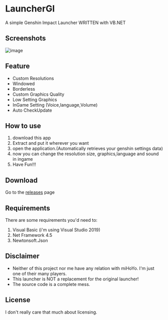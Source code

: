 # LauncherGI
A simple Genshin Impact Launcher WRITTEN with VB.NET

## Screenshots
![image]()

## Feature
- Custom Resolutions
- Windowed
- Borderless
- Custom Graphics Quality
- Low Setting Graphics 
- InGame Setting (Voice,language,Volume)
- Auto CheckUpdate

## How to use
1. download this app
2. Extract and put it wherever you want
3. open the application.(Automatically retrieves your genshin settings data)
4. now you can change the resolution size, graphics,language and sound in ingame
5. Have Fun!!!


## Download

Go to the [releases](https://github.com/4kumano/LauncherGI/releases) page

## Requirements

There are some requirements you'd need to:
1. Visual Basic (i'm using Visual Studio 2019)
2. Net Framework 4.5
3. Newtonsoft.Json

## Disclaimer

- Neither of this project nor me have any relation with miHoYo. I'm just one of their many players.
- This launcher is NOT a replacement for the original launcher!
- The source code is a complete mess.  
  
## License

I don't really care that much about licensing.
